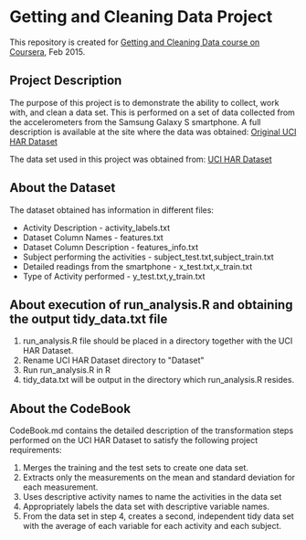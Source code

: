 # Getting and Cleaning Data Project

This repository is created for [Getting and Cleaning Data course on Coursera](https://www.coursera.org/course/getdata), Feb 2015.

## Project Description
The purpose of this project is to demonstrate the ability to collect, work with, and clean a data set. This is performed on a set of data collected from the accelerometers from the Samsung Galaxy S smartphone. A full description is available at the site where the data was obtained:
[Original UCI HAR Dataset](http://archive.ics.uci.edu/ml/datasets/Human+Activity+Recognition+Using+Smartphones)

The data set used in this project was obtained from:
[UCI HAR Dataset](https://d396qusza40orc.cloudfront.net/getdata%2Fprojectfiles%2FUCI%20HAR%20Dataset.zip )

## About the Dataset
The dataset obtained has information in different files:
- Activity Description - activity_labels.txt
- Dataset Column Names - features.txt
- Dataset Column Description - features_info.txt
- Subject performing the activities - subject_test.txt,subject_train.txt
- Detailed readings from the smartphone - x_test.txt,x_train.txt
- Type of Activity performed - y_test.txt,y_train.txt

## About execution of run_analysis.R and obtaining the output tidy_data.txt file
1. run_analysis.R file should be placed in a directory together with the UCI HAR Dataset.
2. Rename UCI HAR Dataset directory to "Dataset"
3. Run run_analysis.R in R
4. tidy_data.txt will be output in the directory which run_analysis.R resides.

## About the CodeBook
CodeBook.md contains the detailed description of the transformation steps performed on the UCI HAR Dataset to satisfy the following project requirements:

1. Merges the training and the test sets to create one data set.
2. Extracts only the measurements on the mean and standard deviation for each measurement. 
3. Uses descriptive activity names to name the activities in the data set
4. Appropriately labels the data set with descriptive variable names. 
5. From the data set in step 4, creates a second, independent tidy data set with the average of each variable for each activity and each subject.
